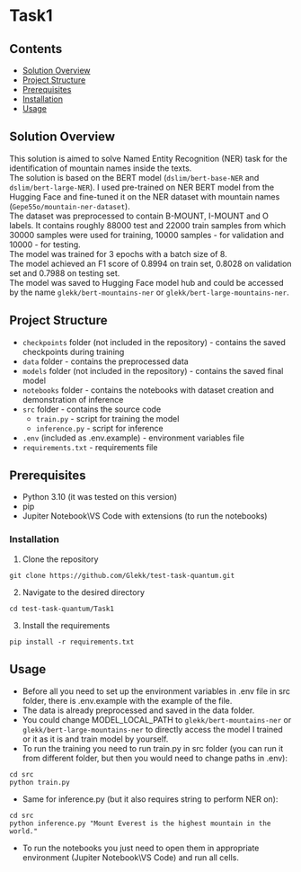# Task1

## Contents
- [Solution Overview](#solution-overview)
- [Project Structure](#project-structure)
- [Prerequisites](#prerequisites)
- [Installation](#installation)
- [Usage](#usage)

## Solution Overview
This solution is aimed to solve Named Entity Recognition (NER) task for the identification of mountain names inside the texts.  
The solution is based on the BERT model (`dslim/bert-base-NER` and `dslim/bert-large-NER`). I used pre-trained on NER BERT model from the Hugging Face and fine-tuned it on the NER dataset with mountain names (`Gepe55o/mountain-ner-dataset`).  
The dataset was preprocessed to contain B-MOUNT, I-MOUNT and O labels.
It contains roughly 88000 test and 22000 train samples from which 30000 samples were used for training, 10000 samples - for validation and 10000 - for testing.  
The model was trained for 3 epochs with a batch size of 8.  
The model achieved an F1 score of 0.8994 on train set, 0.8028 on validation set and 0.7988 on testing set.  
The model was saved to Hugging Face model hub and could be accessed by the name `glekk/bert-mountains-ner` or `glekk/bert-large-mountains-ner`.

## Project Structure 
- `checkpoints` folder (not included in the repository) - contains the saved checkpoints during training
- `data` folder - contains the preprocessed data
- `models` folder (not included in the repository) - contains the saved final model
- `notebooks` folder - contains the notebooks with dataset creation and demonstration of inference
- `src` folder - contains the source code
    - `train.py` - script for training the model
    - `inference.py` - script for inference
- `.env` (included as .env.example) - environment variables file
- `requirements.txt` - requirements file

## Prerequisites
- Python 3.10 (it was tested on this version)
- pip
- Jupiter Notebook\VS Code with extensions (to run the notebooks)

### Installation
1. Clone the repository
```
git clone https://github.com/Glekk/test-task-quantum.git
```
2. Navigate to the desired directory
```
cd test-task-quantum/Task1
```
3. Install the requirements
```
pip install -r requirements.txt
```

## Usage
- Before all you need to set up the environment variables in .env file in src folder, there is .env.example with the example of the file.
- The data is already preprocessed and saved in the data folder.
- You could change MODEL_LOCAL_PATH to `glekk/bert-mountains-ner` or `glekk/bert-large-mountains-ner` to directly access the model I trained or it as it is and train model by yourself.
- To run the training you need to run train.py in src folder (you can run it from different folder, but then you would need to change paths in .env):
```
cd src
python train.py
```
- Same for inference.py (but it also requires string to perform NER on):
```
cd src
python inference.py "Mount Everest is the highest mountain in the world."
```
- To run the notebooks you just need to open them in appropriate environment (Jupiter Notebook\VS Code) and run all cells.
